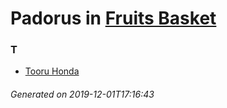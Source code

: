 # Padorus in [Fruits Basket](https://myanimelist.net/manga/102/Fruits_Basket)

### T
* [Tooru Honda](https://github.com/shadow578/Project-Padoru/blob/master/table-of-contents/characters/TooruHonda.md)

###### Generated on 2019-12-01T17:16:43
